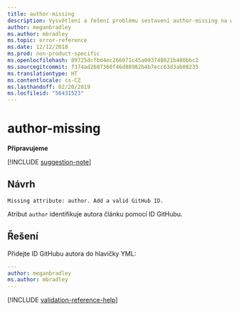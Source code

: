 ```yaml
---
title: author-missing
description: Vysvětlení a řešení problému sestavení author-missing na webu Docs
author: meganbradley
ms.author: mbradley
ms.topic: error-reference
ms.date: 12/12/2018
ms.prod: non-product-specific
ms.openlocfilehash: 89725dcfbd4ec266071c45a003748021b480bbc2
ms.sourcegitcommit: f374ad2607360f46d88982b4b7ecc63d3ab08235
ms.translationtype: HT
ms.contentlocale: cs-CZ
ms.lasthandoff: 02/20/2019
ms.locfileid: "56431523"
---
```

# <a name="author-missing"></a>author-missing

**Připravujeme**

[!INCLUDE [suggestion-note](includes/suggestion-note.md)]

## <a name="suggestion"></a>Návrh

`Missing attribute: author. Add a valid GitHub ID.`

Atribut `author` identifikuje autora článku pomocí ID GitHubu. 

## <a name="resolution"></a>Řešení

Přidejte ID GitHubu autora do hlavičky YML:

```yml
---
author: meganbradley
ms.author: mbradley
---
```

<!--make sure to add this file to your includes folder and verify the path-->
[!INCLUDE [validation-reference-help](includes/validation-reference-help.md)]